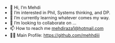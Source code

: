 - 👋 Hi, I’m Mehdi
- 👀 I’m interested in Phil, Systems thinking, and DP. 
- 🌱 I’m currently learning whatever comes my way. 
- 💞️ I’m looking to collaborate on ...
- 📫 How to reach me mehdiraza1@hotmail.com
- 👨‍💻 Main Profile: https://github.com/mehhdiii

<!---
mehdirazak/mehdirazak is a ✨ special ✨ repository because its `README.md` (this file) appears on your GitHub profile.
You can click the Preview link to take a look at your changes.
--->
